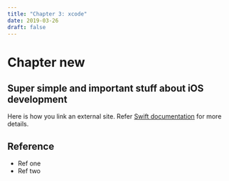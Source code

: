 ```yaml
---
title: "Chapter 3: xcode"
date: 2019-03-26
draft: false
---
```


# Chapter new

## Super simple and important stuff about iOS development

Here is how you link an external site. Refer [Swift documentation](https://swift.org/documentation/) for more details.

## Reference

- Ref one
- Ref two